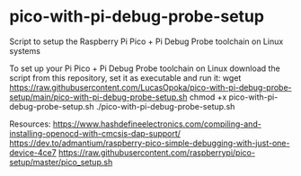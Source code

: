 # pico-with-pi-debug-probe-setup
Script to setup the Raspberry Pi Pico + Pi Debug Probe toolchain on Linux systems

To set up your Pi Pico + Pi Debug Probe toolchain on Linux download the script from this repository, set it as executable and run it: 
wget https://raw.githubusercontent.com/LucasOpoka/pico-with-pi-debug-probe-setup/main/pico-with-pi-debug-probe-setup.sh
chmod +x pico-with-pi-debug-probe-setup.sh
./pico-with-pi-debug-probe-setup.sh


Resources:
https://www.hashdefineelectronics.com/compiling-and-installing-openocd-with-cmcsis-dap-support/
https://dev.to/admantium/raspberry-pico-simple-debugging-with-just-one-device-4ce7
https://raw.githubusercontent.com/raspberrypi/pico-setup/master/pico_setup.sh
